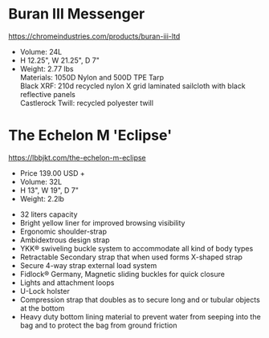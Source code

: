 # Buran III Messenger
https://chromeindustries.com/products/buran-iii-ltd

* Volume: 24L
* H 12.25", W 21.25", D 7"
* Weight: 2.77 lbs   
Materials: 1050D Nylon and 500D TPE Tarp  
Black XRF: 210d recycled nylon X grid laminated sailcloth with black reflective panels  
Castlerock Twill: recycled polyester twill

# The Echelon M 'Eclipse'
https://lbbjkt.com/the-echelon-m-eclipse

* Price 139.00 USD + 
* Volume: 32L
* H 13", W 19",  D 7"
* Weight: 2.2lb

- 32 liters capacity
- Bright yellow liner for improved browsing visibility
- Ergonomic shoulder-strap
- Ambidextrous design strap
- YKK® swiveling buckle system to accommodate all kind of body types
- Retractable Secondary strap that when used forms X-shaped strap
- Secure 4-way strap external load system
- Fidlock® Germany, Magnetic sliding buckles for quick closure
- Lights and attachment loops
- U-Lock holster
- Compression strap that doubles as to secure long and or tubular objects at the bottom
- Heavy duty bottom lining material to prevent water from seeping into the bag and to protect the bag from ground friction